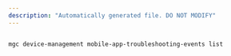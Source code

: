```yaml
---
description: "Automatically generated file. DO NOT MODIFY"
---
```


```bash

mgc device-management mobile-app-troubleshooting-events list

```